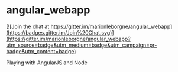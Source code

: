 angular_webapp
==============

[![Join the chat at https://gitter.im/marionleborgne/angular_webapp](https://badges.gitter.im/Join%20Chat.svg)](https://gitter.im/marionleborgne/angular_webapp?utm_source=badge&utm_medium=badge&utm_campaign=pr-badge&utm_content=badge)

Playing with AngularJS and Node
